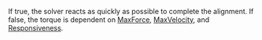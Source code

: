 If true, the solver reacts as quickly as possible to complete the
alignment. If false, the torque is dependent on
[MaxForce](https://create.roblox.com/docs/reference/engine/classes/AlignPosition#MaxForce),
[MaxVelocity](https://create.roblox.com/docs/reference/engine/classes/AlignPosition#MaxVelocity), and
[Responsiveness](https://create.roblox.com/docs/reference/engine/classes/AlignPosition#Responsiveness).